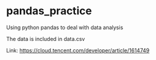 # pandas_practice
Using python pandas to deal with data analysis

The data is included in data.csv

Link: https://cloud.tencent.com/developer/article/1614749
